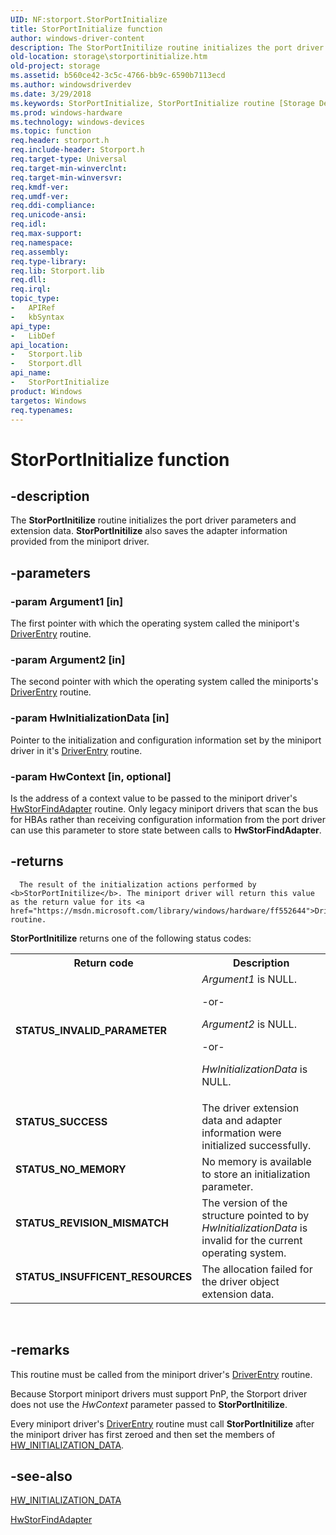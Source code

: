 ```yaml
---
UID: NF:storport.StorPortInitialize
title: StorPortInitialize function
author: windows-driver-content
description: The StorPortInitilize routine initializes the port driver parameters and extension data. StorPortInitilize also saves the adapter information provided from the miniport driver.
old-location: storage\storportinitialize.htm
old-project: storage
ms.assetid: b560ce42-3c5c-4766-bb9c-6590b7113ecd
ms.author: windowsdriverdev
ms.date: 3/29/2018
ms.keywords: StorPortInitialize, StorPortInitialize routine [Storage Devices], storage.storportinitialize, storport/StorPortInitialize, storprt_c60ad9af-507c-42e1-9f8a-04e3378bc37b.xml
ms.prod: windows-hardware
ms.technology: windows-devices
ms.topic: function
req.header: storport.h
req.include-header: Storport.h
req.target-type: Universal
req.target-min-winverclnt: 
req.target-min-winversvr: 
req.kmdf-ver: 
req.umdf-ver: 
req.ddi-compliance: 
req.unicode-ansi: 
req.idl: 
req.max-support: 
req.namespace: 
req.assembly: 
req.type-library: 
req.lib: Storport.lib
req.dll: 
req.irql: 
topic_type:
-	APIRef
-	kbSyntax
api_type:
-	LibDef
api_location:
-	Storport.lib
-	Storport.dll
api_name:
-	StorPortInitialize
product: Windows
targetos: Windows
req.typenames: 
---
```


# StorPortInitialize function


## -description


The <b>StorPortInitilize</b> routine initializes the port  driver parameters and extension data. <b>StorPortInitilize</b> also saves the adapter information provided from the miniport driver.


## -parameters




### -param Argument1 [in]

The first pointer with which the operating system called the miniport's <a href="https://msdn.microsoft.com/library/windows/hardware/ff552644">DriverEntry</a> routine. 


### -param Argument2 [in]

The second pointer with which the operating system called the miniports's <a href="https://msdn.microsoft.com/library/windows/hardware/ff552644">DriverEntry</a> routine. 


### -param HwInitializationData [in]

Pointer to the initialization and configuration information set by the miniport driver in it's <a href="https://msdn.microsoft.com/library/windows/hardware/ff552644">DriverEntry</a> routine. 


### -param HwContext [in, optional]

Is the address of a context value to be passed to the miniport driver's <a href="https://msdn.microsoft.com/library/windows/hardware/ff557390">HwStorFindAdapter</a> routine. Only legacy miniport drivers that scan the bus for HBAs rather than receiving configuration information from the port driver can use this parameter to store state between calls to <b>HwStorFindAdapter</b>. 


## -returns




      The result of the initialization actions performed by <b>StorPortInitilize</b>. The miniport driver will return this value as the return value for its <a href="https://msdn.microsoft.com/library/windows/hardware/ff552644">DriverEntry</a> routine.

<b>StorPortInitilize</b> returns one of the following status codes:

<table>
<tr>
<th>Return code</th>
<th>Description</th>
</tr>
<tr>
<td width="40%">
<dl>
<dt><b>STATUS_INVALID_PARAMETER</b></dt>
</dl>
</td>
<td width="60%">
<i>Argument1</i> is NULL.

-or-

<i>Argument2</i> is NULL.

-or-

<i>HwInitializationData</i> is NULL.

</td>
</tr>
<tr>
<td width="40%">
<dl>
<dt><b>STATUS_SUCCESS</b></dt>
</dl>
</td>
<td width="60%">
The driver extension data and adapter information were initialized successfully.

</td>
</tr>
<tr>
<td width="40%">
<dl>
<dt><b> STATUS_NO_MEMORY</b></dt>
</dl>
</td>
<td width="60%">
No memory is available to store an initialization parameter.

</td>
</tr>
<tr>
<td width="40%">
<dl>
<dt><b> STATUS_REVISION_MISMATCH</b></dt>
</dl>
</td>
<td width="60%">
The version of the structure pointed to by <i>HwInitializationData</i> is invalid for the current operating system.

</td>
</tr>
<tr>
<td width="40%">
<dl>
<dt><b> STATUS_INSUFFICENT_RESOURCES</b></dt>
</dl>
</td>
<td width="60%">
The allocation failed for the driver object extension data.

</td>
</tr>
</table>
 




## -remarks



This routine must be called from the miniport driver's <a href="https://msdn.microsoft.com/library/windows/hardware/ff552644">DriverEntry</a> routine.

Because Storport miniport drivers must support PnP, the Storport driver does not use the <i>HwContext</i> parameter passed to <b>StorPortInitilize</b>.

Every miniport driver's <a href="https://msdn.microsoft.com/library/windows/hardware/ff552644">DriverEntry</a> routine must call <b>StorPortInitilize</b> after the miniport driver has first zeroed and then set the members of <a href="https://msdn.microsoft.com/library/windows/hardware/ff559682">HW_INITIALIZATION_DATA</a>.




## -see-also




<a href="https://msdn.microsoft.com/library/windows/hardware/ff559682">HW_INITIALIZATION_DATA</a>



<a href="https://msdn.microsoft.com/library/windows/hardware/ff557390">HwStorFindAdapter</a>
 

 


